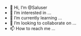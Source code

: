 - 👋 Hi, I’m @Saluser
- 👀 I’m interested in ...
- 🌱 I’m currently learning ...
- 💞️ I’m looking to collaborate on ...
- 📫 How to reach me ...

<!---
Saluser/Saluser is a ✨ special ✨ repository because its `README.md` (this file) appears on your GitHub profile.
You can click the Preview link to take a look at your changes.
--->

